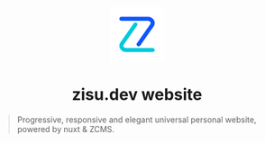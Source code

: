 <div align="center">
  <img src="./static/icon.png" width="96" height="96">
  <h1>zisu.dev website</h1>
</div>

> Progressive, responsive and elegant universal personal website, powered by nuxt & ZCMS.
